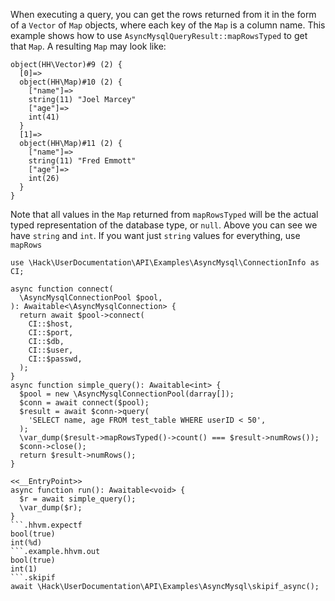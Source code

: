 When executing a query, you can get the rows returned from it in the form of a `Vector` of `Map` objects, where each key of the `Map` is a column name. This example shows how to use `AsyncMysqlQueryResult::mapRowsTyped` to get that `Map`. A resulting `Map` may look like:

```
object(HH\Vector)#9 (2) {
  [0]=>
  object(HH\Map)#10 (2) {
    ["name"]=>
    string(11) "Joel Marcey"
    ["age"]=>
    int(41)
  }
  [1]=>
  object(HH\Map)#11 (2) {
    ["name"]=>
    string(11) "Fred Emmott"
    ["age"]=>
    int(26)
  }
}
```

Note that all values in the `Map` returned from `mapRowsTyped` will be the actual typed representation of the database type, or `null`. Above you can see we have `string` and `int`. If you want just `string` values for everything, use `mapRows`

```basic-usage.php
use \Hack\UserDocumentation\API\Examples\AsyncMysql\ConnectionInfo as CI;

async function connect(
  \AsyncMysqlConnectionPool $pool,
): Awaitable<\AsyncMysqlConnection> {
  return await $pool->connect(
    CI::$host,
    CI::$port,
    CI::$db,
    CI::$user,
    CI::$passwd,
  );
}
async function simple_query(): Awaitable<int> {
  $pool = new \AsyncMysqlConnectionPool(darray[]);
  $conn = await connect($pool);
  $result = await $conn->query(
    'SELECT name, age FROM test_table WHERE userID < 50',
  );
  \var_dump($result->mapRowsTyped()->count() === $result->numRows());
  $conn->close();
  return $result->numRows();
}

<<__EntryPoint>>
async function run(): Awaitable<void> {
  $r = await simple_query();
  \var_dump($r);
}
```.hhvm.expectf
bool(true)
int(%d)
```.example.hhvm.out
bool(true)
int(1)
```.skipif
await \Hack\UserDocumentation\API\Examples\AsyncMysql\skipif_async();
```
